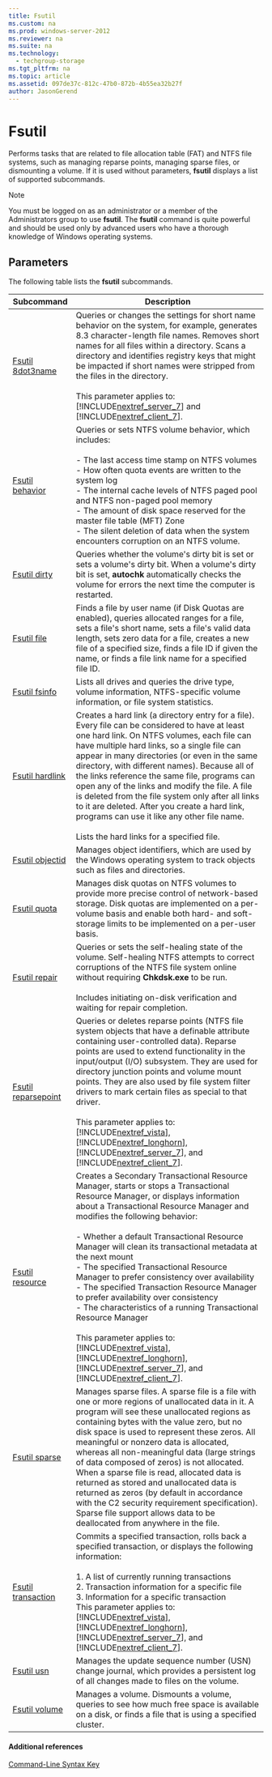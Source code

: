 ```yaml
---
title: Fsutil
ms.custom: na
ms.prod: windows-server-2012
ms.reviewer: na
ms.suite: na
ms.technology: 
  - techgroup-storage
ms.tgt_pltfrm: na
ms.topic: article
ms.assetid: 097de37c-812c-47b0-872b-4b55ea32b27f
author: JasonGerend
---
```

# Fsutil
Performs tasks that are related to file allocation table \(FAT\) and NTFS file systems, such as managing reparse points, managing sparse files, or dismounting a volume. If it is used without parameters, **fsutil** displays a list of supported subcommands.  
  
> [!NOTE]  
> You must be logged on as an administrator or a member of the Administrators group to use **fsutil**. The **fsutil** command is quite powerful and should be used only by advanced users who have a thorough knowledge of Windows operating systems.  
  
## Parameters  
The following table lists the **fsutil** subcommands.  
  
|Subcommand|Description|  
|--------------|---------------|  
|[Fsutil 8dot3name](Fsutil-8dot3name.md)|Queries or changes the settings for short name behavior on the system, for example, generates 8.3 character\-length file names. Removes short names for all files within a directory. Scans a directory and identifies registry keys that might be impacted if short names were stripped from the files in the directory.<br /><br />This parameter applies to: [!INCLUDE[nextref_server_7](includes/nextref_server_7_md.md)] and [!INCLUDE[nextref_client_7](includes/nextref_client_7_md.md)].|  
|[Fsutil behavior](Fsutil-behavior.md)|Queries or sets NTFS volume behavior, which includes:<br /><br />-   The last access time stamp on NTFS volumes<br />-   How often quota events are written to the system log<br />-   The internal cache levels of NTFS paged pool and NTFS non\-paged pool memory<br />-   The amount of disk space reserved for the master file table \(MFT\) Zone<br />-   The silent deletion of data when the system encounters corruption on an NTFS volume.|  
|[Fsutil dirty](Fsutil-dirty.md)|Queries whether the volume's dirty bit is set or sets a volume's dirty bit. When a volume's dirty bit is set, **autochk** automatically checks the volume for errors the next time the computer is restarted.|  
|[Fsutil file](Fsutil-file.md)|Finds a file by user name \(if Disk Quotas are enabled\), queries allocated ranges for a file, sets a file's short name, sets a file's valid data length, sets zero data for a file, creates a new file of a specified size, finds a file ID if given the name, or finds a file link name for a specified file ID.|  
|[Fsutil fsinfo](Fsutil-fsinfo.md)|Lists all drives and queries the drive type, volume information, NTFS\-specific volume information, or file system statistics.|  
|[Fsutil hardlink](Fsutil-hardlink.md)|Creates a hard link \(a directory entry for a file\). Every file can be considered to have at least one hard link. On NTFS volumes, each file can have multiple hard links, so a single file can appear in many directories \(or even in the same directory, with different names\). Because all of the links reference the same file, programs can open any of the links and modify the file. A file is deleted from the file system only after all links to it are deleted. After you create a hard link, programs can use it like any other file name.<br /><br />Lists the hard links for a specified file.|  
|[Fsutil objectid](Fsutil-objectid.md)|Manages object identifiers, which are used by the Windows operating system to track objects such as files and directories.|  
|[Fsutil quota](Fsutil-quota.md)|Manages disk quotas on NTFS volumes to provide more precise control of network\-based storage. Disk quotas are implemented on a per\-volume basis and enable both hard\- and soft\-storage limits to be implemented on a per\-user basis.|  
|[Fsutil repair](Fsutil-repair.md)|Queries or sets the self\-healing state of the volume. Self\-healing NTFS attempts to correct corruptions of the NTFS file system online without requiring **Chkdsk.exe** to be run.<br /><br />Includes initiating on\-disk verification and waiting for repair completion.|  
|[Fsutil reparsepoint](Fsutil-reparsepoint.md)|Queries or deletes reparse points \(NTFS file system objects that have a definable attribute containing user\-controlled data\). Reparse points are used to extend functionality in the input\/output \(I\/O\) subsystem. They are used for directory junction points and volume mount points. They are also used by file system filter drivers to mark certain files as special to that driver.<br /><br />This parameter applies to: [!INCLUDE[nextref_vista](includes/nextref_vista_md.md)], [!INCLUDE[nextref_longhorn](includes/nextref_longhorn_md.md)], [!INCLUDE[nextref_server_7](includes/nextref_server_7_md.md)], and [!INCLUDE[nextref_client_7](includes/nextref_client_7_md.md)].|  
|[Fsutil resource](Fsutil-resource.md)|Creates a Secondary Transactional Resource Manager, starts or stops a Transactional Resource Manager, or displays information about a Transactional Resource Manager and modifies the following behavior:<br /><br />-   Whether a default Transactional Resource Manager will clean its transactional metadata at the next mount<br />-   The specified Transactional Resource Manager to prefer consistency over availability<br />-   The specified Transaction Resource Manager to prefer availability over consistency<br />-   The characteristics of a running Transactional Resource Manager<br /><br />This parameter applies to: [!INCLUDE[nextref_vista](includes/nextref_vista_md.md)], [!INCLUDE[nextref_longhorn](includes/nextref_longhorn_md.md)], [!INCLUDE[nextref_server_7](includes/nextref_server_7_md.md)], and [!INCLUDE[nextref_client_7](includes/nextref_client_7_md.md)].|  
|[Fsutil sparse](Fsutil-sparse.md)|Manages sparse files. A sparse file is a file with one or more regions of unallocated data in it. A program will see these unallocated regions as containing bytes with the value zero, but no disk space is used to represent these zeros. All meaningful or nonzero data is allocated, whereas all non\-meaningful data \(large strings of data composed of zeros\) is not allocated. When a sparse file is read, allocated data is returned as stored and unallocated data is returned as zeros \(by default in accordance with the C2 security requirement specification\). Sparse file support allows data to be deallocated from anywhere in the file.|  
|[Fsutil transaction](Fsutil-transaction.md)|Commits a specified transaction, rolls back a specified transaction, or displays the following information:<br /><br />1.  A list of currently running transactions<br />2.  Transaction information for a specific file<br />3.  Information for a specific transaction<br />    This parameter applies to: [!INCLUDE[nextref_vista](includes/nextref_vista_md.md)], [!INCLUDE[nextref_longhorn](includes/nextref_longhorn_md.md)], [!INCLUDE[nextref_server_7](includes/nextref_server_7_md.md)], and [!INCLUDE[nextref_client_7](includes/nextref_client_7_md.md)].|  
|[Fsutil usn](Fsutil-usn.md)|Manages the update sequence number \(USN\) change journal, which provides a persistent log of all changes made to files on the volume.|  
|[Fsutil volume](Fsutil-volume.md)|Manages a volume. Dismounts a volume, queries to see how much free space is available on a disk, or finds a file that is using a specified cluster.|  
  
#### Additional references  
[Command-Line Syntax Key](Command-Line-Syntax-Key.md)  
  


